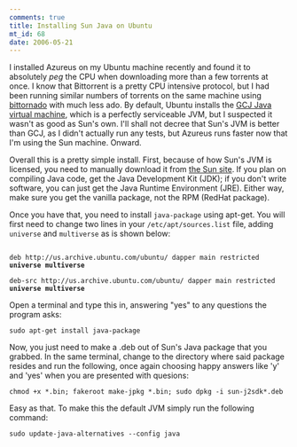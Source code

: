 ```yaml
--- 
comments: true
title: Installing Sun Java on Ubuntu
mt_id: 68
date: 2006-05-21
---
```

I installed Azureus on my Ubuntu machine recently and found it to absolutely *peg* the CPU when downloading more than a few torrents at once.  I know that Bittorrent is a pretty CPU intensive protocol, but I had been running similar numbers of torrents on the same machine using [bittornado](http://packages.ubuntu.com/breezy/net/bittornado) with much less ado.  By default, Ubuntu installs the [GCJ Java virtual machine](http://packages.ubuntu.com/breezy/interpreters/java-gcj-compat), which is a perfectly serviceable JVM, but I suspected it wasn't as good as Sun's own.  I'll shall not decree that Sun's JVM is better than GCJ, as I didn't actually run any tests, but Azureus runs faster now that I'm using the Sun machine.  Onward.

Overall this is a pretty simple install. First, because of how Sun's JVM is licensed, you need to manually download it from [the Sun site](http://java.sun.com/j2se/1.5.0/download.jsp).  If you plan on compiling Java code, get the Java Development Kit (JDK); if you don't write software, you can just get the Java Runtime Environment (JRE).  Either way, make sure you get the vanilla package, not the RPM (RedHat package).

Once you have that, you need to install `java-package` using apt-get.  You will first need to change two lines in your `/etc/apt/sources.list` file, adding `universe` and `multiverse` as is shown below:

<code>
deb http://us.archive.ubuntu.com/ubuntu/ dapper main restricted <b>universe multiverse</b><br />
deb-src http://us.archive.ubuntu.com/ubuntu/ dapper main restricted <b>universe multiverse</b>
</code>

Open a terminal and type this in, answering "yes" to any questions the program asks:

`sudo apt-get install java-package`

Now, you just need to make a .deb out of Sun's Java package that you grabbed.  In the same terminal, change to the directory where said package resides and run the following, once again choosing happy answers like 'y' and 'yes' when you are presented with quesions:

`chmod +x *.bin; fakeroot make-jpkg *.bin; sudo dpkg -i sun-j2sdk*.deb`

Easy as that.  To make this the default JVM simply run the following command:

`sudo update-java-alternatives --config java`
